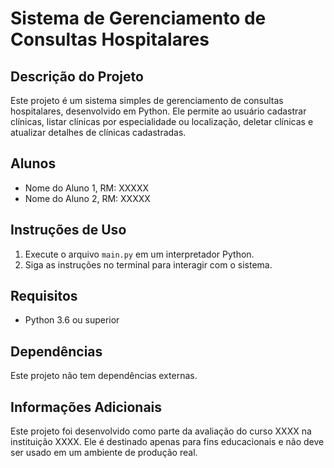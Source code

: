 # Sistema de Gerenciamento de Consultas Hospitalares

## Descrição do Projeto

Este projeto é um sistema simples de gerenciamento de consultas hospitalares, desenvolvido em Python. Ele permite ao usuário cadastrar clínicas, listar clínicas por especialidade ou localização, deletar clínicas e atualizar detalhes de clínicas cadastradas.

## Alunos

- Nome do Aluno 1, RM: XXXXX
- Nome do Aluno 2, RM: XXXXX

## Instruções de Uso

1. Execute o arquivo `main.py` em um interpretador Python.
2. Siga as instruções no terminal para interagir com o sistema.

## Requisitos

- Python 3.6 ou superior

## Dependências

Este projeto não tem dependências externas.

## Informações Adicionais

Este projeto foi desenvolvido como parte da avaliação do curso XXXX na instituição XXXX. Ele é destinado apenas para fins educacionais e não deve ser usado em um ambiente de produção real.
